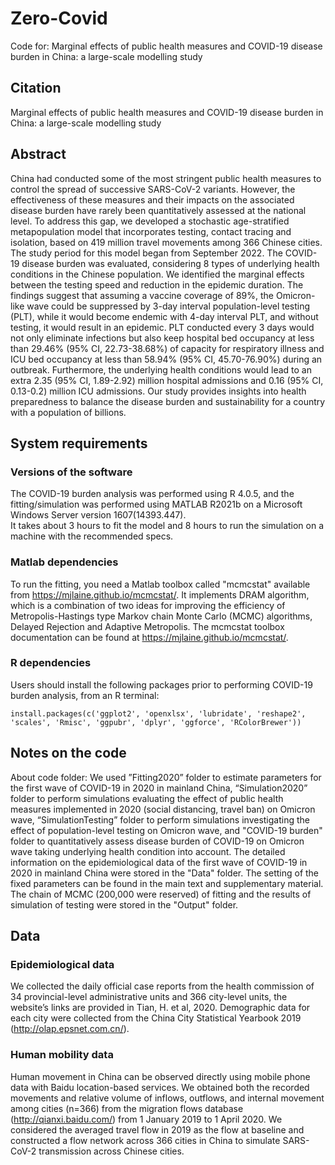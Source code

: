 # Zero-Covid
Code for: Marginal effects of public health measures and COVID-19 disease burden in China: a large-scale modelling study



## Citation
Marginal effects of public health measures and COVID-19 disease burden in China: a large-scale modelling study



## Abstract
China had conducted some of the most stringent public health measures to control the spread of successive SARS-CoV-2 variants. However, the effectiveness of these measures and their impacts on the associated disease burden have rarely been quantitatively assessed at the national level. To address this gap, we developed a stochastic age-stratified metapopulation model that incorporates testing, contact tracing and isolation, based on 419 million travel movements among 366 Chinese cities. The study period for this model began from September 2022. The COVID-19 disease burden was evaluated, considering 8 types of underlying health conditions in the Chinese population. We identified the marginal effects between the testing speed and reduction in the epidemic duration. The findings suggest that assuming a vaccine coverage of 89%, the Omicron-like wave could be suppressed by 3-day interval population-level testing (PLT), while it would become endemic with 4-day interval PLT, and without testing, it would result in an epidemic. PLT conducted every 3 days would not only eliminate infections but also keep hospital bed occupancy at less than 29.46% (95% CI, 22.73-38.68%) of capacity for respiratory illness and ICU bed occupancy at less than 58.94% (95% CI, 45.70-76.90%) during an outbreak. Furthermore, the underlying health conditions would lead to an extra 2.35 (95% CI, 1.89-2.92) million hospital admissions and 0.16 (95% CI, 0.13-0.2) million ICU admissions. Our study provides insights into health preparedness to balance the disease burden and sustainability for a country with a population of billions.

## System requirements
### Versions of the software
The COVID-19 burden analysis was performed using R 4.0.5, and the fitting/simulation was performed using MATLAB R2021b on a Microsoft Windows Server version 1607(14393.447).  
It takes about 3 hours to fit the model and 8 hours to run the simulation on a machine with the recommended specs.

### Matlab dependencies
To run the fitting, you need a Matlab toolbox called "mcmcstat" available from https://mjlaine.github.io/mcmcstat/. It implements DRAM algorithm, which is a combination of two ideas for improving the efficiency of Metropolis-Hastings type Markov chain Monte Carlo (MCMC) algorithms, Delayed Rejection and Adaptive Metropolis. The mcmcstat toolbox documentation can be found at https://mjlaine.github.io/mcmcstat/.

### R dependencies
Users should install the following packages prior to performing COVID-19 burden analysis, from an R terminal:
```
install.packages(c('ggplot2', 'openxlsx', 'lubridate', 'reshape2', 'scales', 'Rmisc', 'ggpubr', 'dplyr', 'ggforce', 'RColorBrewer'))
```

## Notes on the code


About code folder: We used ”Fitting2020” folder to estimate parameters for the first wave of COVID-19 in 2020 in mainland China, “Simulation2020” folder to perform simulations evaluating the effect of public health measures implemented in 2020 (social distancing, travel ban) on Omicron wave, “SimulationTesting” folder to perform simulations investigating the effect of population-level testing on Omicron wave, and "COVID-19 burden" folder to quantitatively assess disease burden of COVID-19 on Omicron wave taking underlying health condition into account. The detailed information on the epidemiological data of the first wave of COVID-19 in 2020 in mainland China were stored in the "Data" folder. The setting of the fixed parameters can be found in the main text and supplementary material. The chain of MCMC (200,000 were reserved) of fitting and the results of simulation of testing were stored in the "Output" folder.


## Data
### Epidemiological data
We collected the daily official case reports from the health commission of 34 provincial-level administrative units and 366 city-level units, the website’s links are provided in Tian, H. et al, 2020. Demographic data for each city were collected from the China City Statistical Yearbook 2019 (http://olap.epsnet.com.cn/).


### Human mobility data
Human movement in China can be observed directly using mobile phone data with Baidu location-based services. We obtained both the recorded movements and relative volume of inflows, outflows, and internal movement among cities (n=366) from the migration flows database (http://qianxi.baidu.com/) from 1 January 2019 to 1 April 2020. We considered the averaged travel flow in 2019 as the flow at baseline and constructed a flow network across 366 cities in China to simulate SARS-CoV-2 transmission across Chinese cities.

